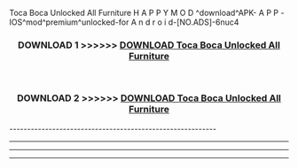  Toca Boca Unlocked All Furniture  H A P P Y M O D ^download^APK- A P P -IOS^mod^premium^unlocked-for A n d r o i d-[NO.ADS]-6nuc4



<div align="center">

<h3>DOWNLOAD 1 >>>>>> <a href="https://en-mod.web.app/?en= Toca Boca Unlocked All Furniture ">DOWNLOAD Toca Boca Unlocked All Furniture  </a></h3><br>

<h3>DOWNLOAD 2 >>>>>> <a href="https://en-mod.web.app/?en= Toca Boca Unlocked All Furniture ">DOWNLOAD Toca Boca Unlocked All Furniture  </a></h3>

</div>
----------------------------------------------------------

----------------------------------------------------------

----------------------------------------------------------

----------------------------------------------------------




